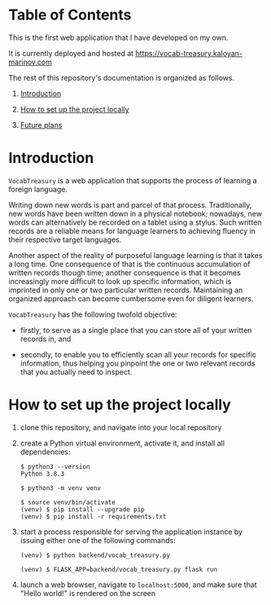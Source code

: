 # Table of Contents

This is the first web application that I have developed on my own.

It is currently deployed and hosted at https://vocab-treasury.kaloyan-marinov.com

The rest of this repository's documentation is organized as follows.

1. [Introduction](#introduction)

2. [How to set up the project locally](#how-to-set-up-the-project-locally)

3. [Future plans](#future-plans)
# Introduction

`VocabTreasury` is a web application that supports the process of learning a foreign language.

Writing down new words is part and parcel of that process. Traditionally, new words have been written down in a physical notebook; nowadays, new words can alternatively be recorded on a tablet using a stylus. Such written records are a reliable means for language learners to achieving fluency in their respective target languages.

Another aspect of the reality of purposeful language learning is that it takes a long time. One consequence of that is the continuous accumulation of written records though time; another consequence is that it becomes increasingly more difficult to look up specific information, which is imprinted in only one or two particular written records. Maintaining an organized approach can become cumbersome even for diligent learners.

`VocabTreasury` has the following twofold objective:
    
- firstly, to serve as a single place that you can store all of your written records in, and
    
 - secondly, to enable you to efficiently scan all your records for specific information, thus helping you pinpoint the one or two relevant records that you actually need to inspect.

# How to set up the project locally

1. clone this repository, and navigate into your local repository

2. create a Python virtual environment, activate it, and install all dependencies:
    ```
    $ python3 --version
    Python 3.8.3

    $ python3 -m venv venv

    $ source venv/bin/activate
    (venv) $ pip install --upgrade pip
    (venv) $ pip install -r requirements.txt
    ```

3. start a process responsible for serving the application instance by issuing either one of the following commands:
    ```
    (venv) $ python backend/vocab_treasury.py

    (venv) $ FLASK_APP=backend/vocab_treasury.py flask run
    ```

4. launch a web browser, navigate to `localhost:5000`, and make sure that "Hello world!" is rendered on the screen
